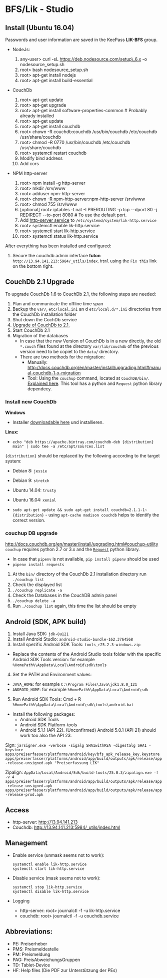 # BFS/Lik - Studio

## Install (Ubuntu 16.04)

Passwords and user information are saved in the KeePass **LIK-BFS** group.

-   NodeJs:

    1. any-user> curl -sL https://deb.nodesource.com/setup\_6.x -o nodesource_setup.sh
    2. root> bash nodesource_setup.sh
    3. root> apt-get install nodejs
    4. root> apt-get install build-essential

-   CouchDb

    1. root> apt-get update
    2. root> apt-get upgrade
    3. root> apt-get install software-properties-common # Probably already installed
    4. root> apt-get update
    5. root> apt-get install couchdb
    6. root> chown -R couchdb:couchdb /usr/bin/couchdb /etc/couchdb /usr/share/couchdb
    7. root> chmod -R 0770 /usr/bin/couchdb /etc/couchdb /usr/share/couchdb
    8. root> systemctl restart couchdb
    9. Modify bind address
    10. Add cors

-   NPM http-server

    1. root> npm install -g http-server
    2. root> mkdir /srv/www
    3. root> adduser npm-http-server
    4. root> chown -R npm-http-server:npm-http-server /srv/www
    5. root> chmod 755 /srv/www
    6. [optional] root> iptables -t nat -I PREROUTING -p tcp --dport 80 -j REDIRECT --to-port 8080 # To use the default port.
    7. Add [http-server service](install/lik-http.service) to `/etc/systemd/system/lik-http.service`
    8. root> systemctl enable lik-http.service
    9. root> systemctl start lik-http.service
    10. root> systemctl status lik-http.service

After everything has been installed and configured:

1. Secure the couchdb admin interface **futon** `http://13.94.141.213:5984/_utils/index.html` using the `Fix this` link on the bottom right.

## CouchDb 2.1 Upgrade

To upgrade CouchDb 1.6 to CouchDb 2.1, the following steps are needed:

1. Plan and communicate the offline time span
2. Backup the `var/`, `etc/local.ini` an d `etc/local.d/*.ini` directories from the CouchDb installation folder
3. Shut down the CochDb service
4. [Upgrade of CouchDb to 2.1.](#install-new-couchdb)
5. Start CouchDb 2.1
6. Migration of the databases
    - In case that the new Version of CouchDb is in a new directly, the old `*.couch` files found at the directory `var/lib/couchdb` of the previous version need to be copiet to the `data/` directory.
    - There are two methods for the migration:
        - Manually: http://docs.couchdb.org/en/master/install/upgrading.html#manual-couchdb-1-x-migration
        - Tool: Using the `couchup` command, located at `CouchDB/bin/`. [Explained here](#couchup-db-upgrade). This tool has a python and `Request` python library dependecy.

### Install new CouchDb

**Windows**

-   Installer [downloadable here](https://dl.bintray.com/apache/couchdb/win/2.1.1/couchdb-2.1.1.msi) und installieren.

**Linux:**

-   `echo "deb https://apache.bintray.com/couchdb-deb {distribution} main" | sudo tee -a /etc/apt/sources.list`

`{distribution}` should be replaced by the following according to the target system:

-   Debian 8: `jessie`
-   Debian 9: `stretch`
-   Ubuntu 14.04: `trusty`
-   Ubuntu 16.04: `xenial`

-   `sudo apt-get update && sudo apt-get install couchdb=2.1.1-1~{distribution}` - using `apt-cache madison couchdb` helps to identify the correct version.

### couchup DB upgrade

http://docs.couchdb.org/en/master/install/upgrading.html#couchup-utility
`couchup` requires python 2.7 or 3.x and the [`Request`](http://docs.python-requests.org/en/master/user/install/) python library.

-   In case that `pipenv` is not available, `pip install pipenv` should be used
-   `pipenv install requests`

1. At the `bin/` directory of the CouchDb 2.1 installation directory run `./couchup list`
2. Check the displayed list
3. `./couchup replicate -a`
4. Check the Databases in the CouchDB admin panel
5. `./couchup delete -a`
6. Run `./couchup list` again, this time the list should be empty

## Android (SDK, APK build)

1. Install Java SDK: `jdk-8u121`
2. Install Android Studio: `android-studio-bundle-162.3764568`
3. Install spezific Android SDK Tools: `tools_r25.2.3-windows.zip`

-   Replace the contents of the Android Studio tools folder with the specific Android SDK Tools version: for example `%HomePath%\AppData\Local\Android\sdk\tools`

4. Set the PATH and Environment values:

-   `JAVA_HOME`: for example `C:\Program Files\Java\jdk1.8.0_121`
-   `ANDROID_HOME`: for example `%HomePath%\AppData\Local\Android\sdk`

5. Run Android SDK Tools: Cmd + R `%HomePath%\AppData\Local\Android\sdk\tools\android.bat`

-   Install the following packages:
    -   Android SDK Tools
    -   Android SDK Platform-tools
    -   Android 5.1.1 (API 22). (Unconfirmed) Android 5.0.1 (API 21) should work too also the API 23.

Sign:
`jarsigner.exe -verbose -sigalg SHA1withRSA -digestalg SHA1 -keystore apps/preiserfasser/platforms/android/key/bfs_apk_release_key.keystore apps/preiserfasser/platforms/android/app/build/outputs/apk/release/app-release-unsigned.apk "Preiserfassung LIK"`

Zipalign:
`AppData/Local/Android/Sdk/build-tools/25.0.3/zipalign.exe -f -v 4 apps/preiserfasser/platforms/android/app/build/outputs/apk/release/app-release-unsigned.apk apps/preiserfasser/platforms/android/app/build/outputs/apk/release/app-release-prod.apk`

## Access

-   http-server: http://13.94.141.213
-   Couchdb: http://13.94.141.213:5984/_utils/index.html

## Management

-   Enable service (unmask seems not to work):
    ```
    systemctl enable lik-http.service
    systemctl start lik-http.service
    ```
-   Disable service (mask seems not to work):

    ```
    systemctl stop lik-http.service
    systemctl disable lik-http.service
    ```

-   Logging
    -   http-server: root> journalctl -f -u lik-http.service
    -   couchdb: root> journalctl -f -u couchdb.service

## Abbreviations:

-   PE: Preiserheber
-   PMS: Preismeldestelle
-   PM: Preismeldung
-   PAG: PreisAbweichungsGruppen
-   TD: Tablet-Device
-   HF: Help files (Die PDF zur Unterstützung der PEs)
